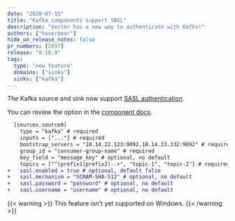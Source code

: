 ```yaml
---
date: "2020-07-15"
title: "Kafka components support SASL"
description: "Vector has a new way to authenticate with Kafka!"
authors: ["hoverbear"]
hide_on_release_notes: false
pr_numbers: [2897]
release: "0.10.0"
tags:
  type: "new feature"
  domains: ["sinks"]
  sinks: ["kafka"]
---
```


The Kafka source and sink now support [SASL authentication][urls.kafka_sasl].

You can review the option in the [component docs][urls.vector_sink_kafka_sasl].

```diff title="vector.toml"
  [sources.source0]
    type = "kafka" # required
    inputs = ["..."] # required
    bootstrap_servers = "10.14.22.123:9092,10.14.23.332:9092" # required
    group_id = "consumer-group-name" # required
    key_field = "message_key" # optional, no default
    topics = ["^(prefix1|prefix2)-.+", "topic-1", "topic-2"] # required
+   sasl.enabled = true # optional, default false
+   sasl.mechanism = "SCRAM-SHA-512" # optional, no default
+   sasl.password = "password" # optional, no default
+   sasl.username = "username" # optional, no default
```

{{< warning >}}
This feature isn't yet supported on Windows.
{{< /warning >}}

[urls.kafka_sasl]: https://docs.confluent.io/current/kafka/authentication_sasl/index.html
[urls.vector_sink_kafka_sasl]: https://vector.dev/docs/reference/sources/kafka/#sasl
